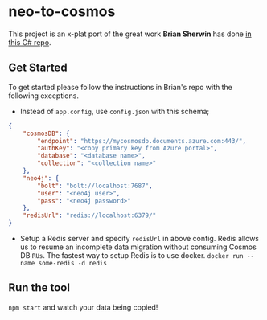 # neo-to-cosmos
This project is an x-plat port of the great work **Brian Sherwin** has done [in this C# repo](https://github.com/bsherwin/neo2cosmos). 

## Get Started
To get started please follow the instructions in Brian's repo with the following exceptions. 

- Instead of `app.config`, use `config.json` with this schema;
```json
{
    "cosmosDB": {
        "endpoint": "https://mycosmosdb.documents.azure.com:443/",
        "authKey": "<copy primary key from Azure portal>",
        "database": "<database name>",
        "collection": "<collection name>"
    },
    "neo4j": {
        "bolt": "bolt://localhost:7687",
        "user": "<neo4j user>",
        "pass": "<neo4j password>"
    },
    "redisUrl": "redis://localhost:6379/"
}
```
- Setup a Redis server and specify `redisUrl` in above config. Redis allows us to resume an incomplete data migration without consuming Cosmos DB `RUs`. The fastest way to setup Redis is to use docker. `docker run --name some-redis -d redis`

## Run the tool
`npm start` and watch your data being copied!